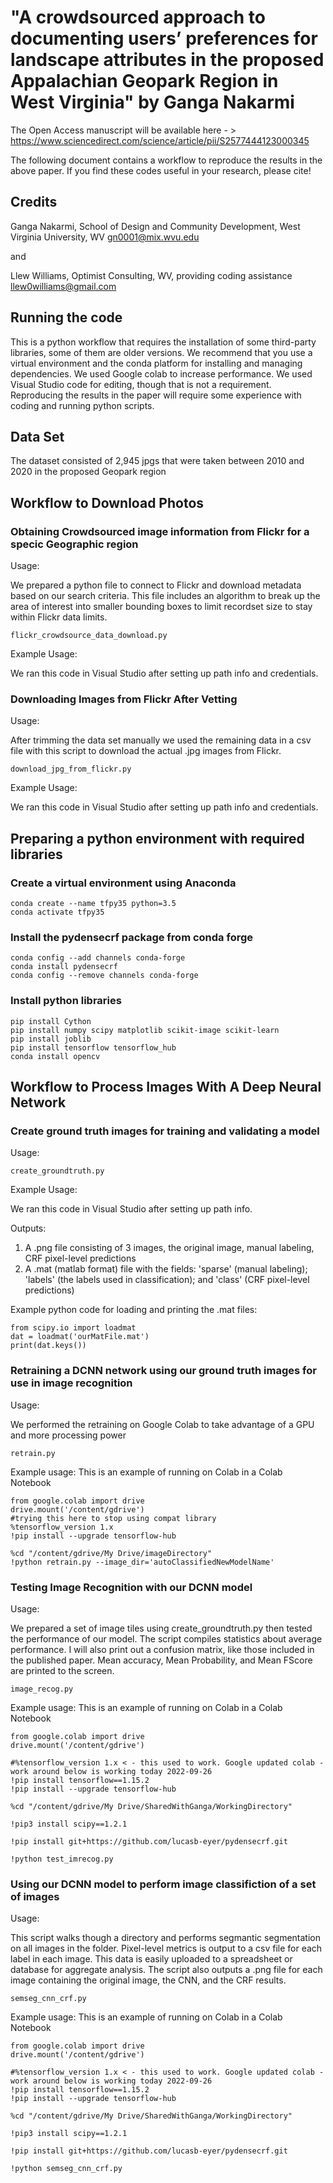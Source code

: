 # "A crowdsourced approach to documenting users’ preferences for landscape attributes in the proposed Appalachian Geopark Region in West Virginia" by Ganga Nakarmi
The Open Access manuscript will be available here - > https://www.sciencedirect.com/science/article/pii/S2577444123000345

The following document contains a workflow to reproduce the results in the above paper. If you find these codes useful in your research, please cite!

## Credits
Ganga Nakarmi, School of Design and Community Development, West Virginia University, WV
gn0001@mix.wvu.edu

and

Llew Williams, Optimist Consulting, WV, providing coding assistance
llew0williams@gmail.com

## Running the code
This is a python workflow that requires the installation of some third-party libraries, some of them are older versions. We recommend that you use a virtual environment and the conda platform for installing and managing dependencies. We used Google colab to increase performance. We used Visual Studio code for editing, though that is not a requirement. Reproducing the results in the paper will require some experience with coding and running python scripts.  

## Data Set
The dataset consisted of 2,945 jpgs that were taken between 2010 and 2020 in the proposed Geopark region

## Workflow to Download Photos
### Obtaining Crowdsourced image information from Flickr for a specic Geographic region
Usage: 

We prepared a python file to connect to Flickr and download metadata based on our search criteria. This file includes an algorithm to break up the area of interest into smaller bounding boxes to limit recordset size to stay within Flickr data limits. 
```
flickr_crowdsource_data_download.py
```

Example Usage:

We ran this code in Visual Studio after setting up path info and credentials.

### Downloading Images from Flickr After Vetting
Usage: 

After trimming the data set manually we used the remaining data in a csv file with this script to download the actual .jpg images from Flickr. 
```
download_jpg_from_flickr.py
```

Example Usage:

We ran this code in Visual Studio after setting up path info and credentials.

## Preparing a python environment with required libraries 
### Create a virtual environment using Anaconda

```
conda create --name tfpy35 python=3.5
conda activate tfpy35
```
### Install the pydensecrf package from conda forge

```
conda config --add channels conda-forge
conda install pydensecrf
conda config --remove channels conda-forge
```
### Install python libraries

```
pip install Cython
pip install numpy scipy matplotlib scikit-image scikit-learn
pip install joblib
pip install tensorflow tensorflow_hub
conda install opencv
```
## Workflow to Process Images With A Deep Neural Network
### Create ground truth images for training and validating a model
Usage: 

```
create_groundtruth.py
```

Example Usage:

We ran this code in Visual Studio after setting up path info.

Outputs: 
1. A .png file consisting of 3 images, the original image, manual labeling, CRF pixel-level predictions
2. A .mat (matlab format) file with the fields: 'sparse' (manual labeling); 'labels' (the labels used in classification); and 'class' (CRF pixel-level predictions)

Example python code for loading and printing the .mat files:
```
from scipy.io import loadmat
dat = loadmat('ourMatFile.mat')
print(dat.keys())
```

### Retraining a DCNN network using our ground truth images for use in image recognition
Usage: 

We performed the retraining on Google Colab to take advantage of a GPU and more processing power
```
retrain.py
```

Example usage:
This is an example of running on Colab in a Colab Notebook
```
from google.colab import drive
drive.mount('/content/gdrive')
#trying this here to stop using compat library
%tensorflow_version 1.x
!pip install --upgrade tensorflow-hub

%cd "/content/gdrive/My Drive/imageDirectory"
!python retrain.py --image_dir='autoClassifiedNewModelName'
```
### Testing Image Recognition with our DCNN model
Usage: 

We prepared a set of image tiles using create_groundtruth.py then tested the performance of our model. The script compiles statistics about average performance. I will also print out a confusion matrix, like those included in the published paper. Mean accuracy, Mean Probability, and Mean FScore are printed to the screen. 
```
image_recog.py
```

Example usage:
This is an example of running on Colab in a Colab Notebook
```
from google.colab import drive
drive.mount('/content/gdrive')

#%tensorflow_version 1.x < - this used to work. Google updated colab - work around below is working today 2022-09-26
!pip install tensorflow==1.15.2
!pip install --upgrade tensorflow-hub

%cd "/content/gdrive/My Drive/SharedWithGanga/WorkingDirectory"

!pip3 install scipy==1.2.1

!pip install git+https://github.com/lucasb-eyer/pydensecrf.git

!python test_imrecog.py 
```

### Using our DCNN model to perform image classifiction of a set of images
Usage: 

This script walks though a directory and performs segmantic segmentation on all images in the folder. Pixel-level metrics is output to a csv file for each label in each image. This data is easily uploaded to a spreadsheet or database for aggregate analysis. The script also outputs a .png file for each image containing the original image, the CNN, and the CRF results. 
```
semseg_cnn_crf.py
```

Example usage:
This is an example of running on Colab in a Colab Notebook
```
from google.colab import drive
drive.mount('/content/gdrive')

#%tensorflow_version 1.x < - this used to work. Google updated colab - work around below is working today 2022-09-26
!pip install tensorflow==1.15.2
!pip install --upgrade tensorflow-hub

%cd "/content/gdrive/My Drive/SharedWithGanga/WorkingDirectory"

!pip3 install scipy==1.2.1

!pip install git+https://github.com/lucasb-eyer/pydensecrf.git

!python semseg_cnn_crf.py 
```


